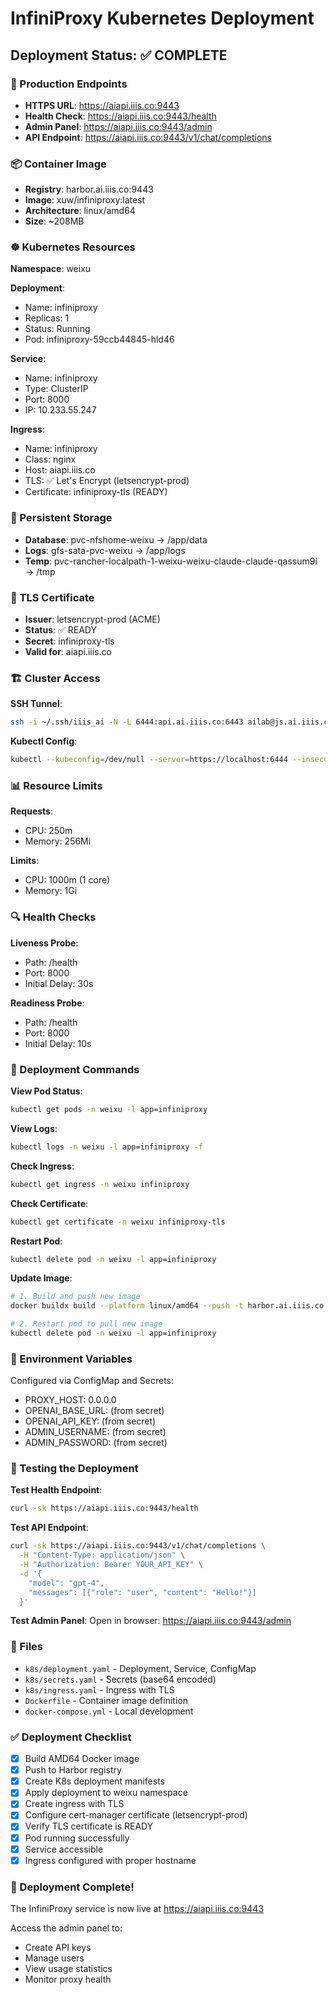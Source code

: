 # InfiniProxy Kubernetes Deployment

## Deployment Status: ✅ COMPLETE

### 🎯 Production Endpoints
- **HTTPS URL**: https://aiapi.iiis.co:9443
- **Health Check**: https://aiapi.iiis.co:9443/health
- **Admin Panel**: https://aiapi.iiis.co:9443/admin
- **API Endpoint**: https://aiapi.iiis.co:9443/v1/chat/completions

### 📦 Container Image
- **Registry**: harbor.ai.iiis.co:9443
- **Image**: xuw/infiniproxy:latest
- **Architecture**: linux/amd64
- **Size**: ~208MB

### ☸️ Kubernetes Resources
**Namespace**: weixu

**Deployment**:
- Name: infiniproxy
- Replicas: 1
- Status: Running
- Pod: infiniproxy-59ccb44845-hld46

**Service**:
- Name: infiniproxy
- Type: ClusterIP
- Port: 8000
- IP: 10.233.55.247

**Ingress**:
- Name: infiniproxy
- Class: nginx
- Host: aiapi.iiis.co
- TLS: ✅ Let's Encrypt (letsencrypt-prod)
- Certificate: infiniproxy-tls (READY)

### 💾 Persistent Storage
- **Database**: pvc-nfshome-weixu → /app/data
- **Logs**: gfs-sata-pvc-weixu → /app/logs
- **Temp**: pvc-rancher-localpath-1-weixu-weixu-claude-claude-qassum9i → /tmp

### 🔐 TLS Certificate
- **Issuer**: letsencrypt-prod (ACME)
- **Status**: ✅ READY
- **Secret**: infiniproxy-tls
- **Valid for**: aiapi.iiis.co

### 🏗️ Cluster Access
**SSH Tunnel**:
```bash
ssh -i ~/.ssh/iiis_ai -N -L 6444:api.ai.iiis.co:6443 ailab@js.ai.iiis.co -p 9022
```

**Kubectl Config**:
```bash
kubectl --kubeconfig=/dev/null --server=https://localhost:6444 --insecure-skip-tls-verify
```

### 📊 Resource Limits
**Requests**:
- CPU: 250m
- Memory: 256Mi

**Limits**:
- CPU: 1000m (1 core)
- Memory: 1Gi

### 🔍 Health Checks
**Liveness Probe**:
- Path: /health
- Port: 8000
- Initial Delay: 30s

**Readiness Probe**:
- Path: /health
- Port: 8000
- Initial Delay: 10s

### 🚀 Deployment Commands

**View Pod Status**:
```bash
kubectl get pods -n weixu -l app=infiniproxy
```

**View Logs**:
```bash
kubectl logs -n weixu -l app=infiniproxy -f
```

**Check Ingress**:
```bash
kubectl get ingress -n weixu infiniproxy
```

**Check Certificate**:
```bash
kubectl get certificate -n weixu infiniproxy-tls
```

**Restart Pod**:
```bash
kubectl delete pod -n weixu -l app=infiniproxy
```

**Update Image**:
```bash
# 1. Build and push new image
docker buildx build --platform linux/amd64 --push -t harbor.ai.iiis.co:9443/xuw/infiniproxy:latest .

# 2. Restart pod to pull new image
kubectl delete pod -n weixu -l app=infiniproxy
```

### 📝 Environment Variables
Configured via ConfigMap and Secrets:
- PROXY_HOST: 0.0.0.0
- OPENAI_BASE_URL: (from secret)
- OPENAI_API_KEY: (from secret)
- ADMIN_USERNAME: (from secret)
- ADMIN_PASSWORD: (from secret)

### 🧪 Testing the Deployment

**Test Health Endpoint**:
```bash
curl -sk https://aiapi.iiis.co:9443/health
```

**Test API Endpoint**:
```bash
curl -sk https://aiapi.iiis.co:9443/v1/chat/completions \
  -H "Content-Type: application/json" \
  -H "Authorization: Bearer YOUR_API_KEY" \
  -d '{
    "model": "gpt-4",
    "messages": [{"role": "user", "content": "Hello!"}]
  }'
```

**Test Admin Panel**:
Open in browser: https://aiapi.iiis.co:9443/admin

### 📁 Files
- `k8s/deployment.yaml` - Deployment, Service, ConfigMap
- `k8s/secrets.yaml` - Secrets (base64 encoded)
- `k8s/ingress.yaml` - Ingress with TLS
- `Dockerfile` - Container image definition
- `docker-compose.yml` - Local development

### ✅ Deployment Checklist
- [x] Build AMD64 Docker image
- [x] Push to Harbor registry
- [x] Create K8s deployment manifests
- [x] Apply deployment to weixu namespace
- [x] Create ingress with TLS
- [x] Configure cert-manager certificate (letsencrypt-prod)
- [x] Verify TLS certificate is READY
- [x] Pod running successfully
- [x] Service accessible
- [x] Ingress configured with proper hostname

### 🎉 Deployment Complete!

The InfiniProxy service is now live at https://aiapi.iiis.co:9443

Access the admin panel to:
- Create API keys
- Manage users
- View usage statistics
- Monitor proxy health
